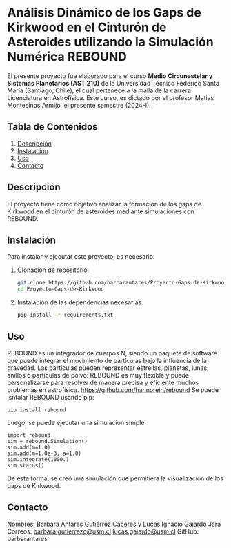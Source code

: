 # Análisis Dinámico de los Gaps de Kirkwood en el Cinturón de Asteroides utilizando la Simulación Numérica REBOUND
El presente proyecto fue elaborado para el curso **Medio Circunestelar y Sistemas Planetarios (AST 210)** de la Universidad Técnico Federico Santa María (Santiago, Chile), el cual pertenece a la malla de la carrera Licenciatura en Astrofísica.
Este curso, es dictado por el profesor Matias Montesinos Armijo, el presente semestre (2024-I).

## Tabla de Contenidos
1. [Descripción](#descripción)
2. [Instalación](#instalación)
3. [Uso](#uso)
4. [Contacto](#contacto)

## Descripción
El proyecto tiene como objetivo analizar la formación de los gaps de Kirkwood en el cinturón de asteroides mediante simulaciones con REBOUND.

## Instalación

Para instalar y ejecutar este proyecto, es necesario:

1. Clonación de repositorio:
    ```sh
    git clone https://github.com/barbarantares/Proyecto-Gaps-de-Kirkwood.git
    cd Proyecto-Gaps-de-Kirkwood
    ```
2. Instalación de las dependencias necesarias:
    ```sh
    pip install -r requirements.txt
    ```
## Uso

REBOUND es un integrador de cuerpos N, siendo un paquete de software que puede integrar el movimiento de partículas bajo la influencia de la gravedad. Las partículas pueden representar estrellas, planetas, lunas, anillos o partículas de polvo. REBOUND es muy flexible y puede personalizarse para resolver de manera precisa y eficiente muchos problemas en astrofísica.
https://github.com/hannorein/rebound
Se puede isntalar REBOUND usando pip: 

 ```
 pip install rebound
```
Luego, se puede ejecutar una simulación simple:
 ```
import rebound
sim = rebound.Simulation()
sim.add(m=1.0)
sim.add(m=1.0e-3, a=1.0)
sim.integrate(1000.)
sim.status()
```
De esta forma, se creó una simulación que permitiera la visualizacion de los gaps de Kirkwood.
## Contacto
Nombres: Bárbara Antares Gutiérrez Cáceres y Lucas Ignacio Gajardo Jara
Correos: barbara.gutierrezc@usm.cl lucas.gajardo@usm.cl
GitHub: barbarantares




######

